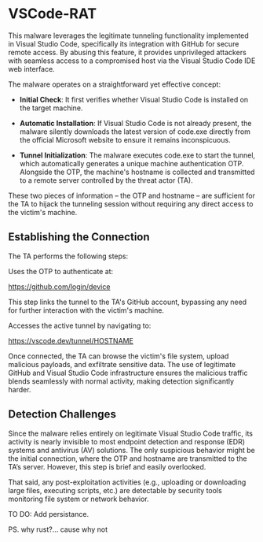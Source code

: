 # VSCode-RAT

This malware leverages the legitimate tunneling functionality implemented in Visual Studio Code, specifically its integration with GitHub for secure remote access. By abusing this feature, it provides unprivileged attackers with seamless access to a compromised host via the Visual Studio Code IDE web interface.

The malware operates on a straightforward yet effective concept:

- **Initial Check**: It first verifies whether Visual Studio Code is installed on the target machine.

- **Automatic Installation**: If Visual Studio Code is not already present, the malware silently downloads the latest version of code.exe directly from the official Microsoft website to ensure it remains inconspicuous.

- **Tunnel Initialization**: The malware executes code.exe to start the tunnel, which automatically generates a unique machine authentication OTP. Alongside the OTP, the machine's hostname is collected and transmitted to a remote server controlled by the threat actor (TA).
  
These two pieces of information – the OTP and hostname – are sufficient for the TA to hijack the tunneling session without requiring any direct access to the victim's machine.

## Establishing the Connection

The TA performs the following steps:

Uses the OTP to authenticate at:

https://github.com/login/device

This step links the tunnel to the TA's GitHub account, bypassing any need for further interaction with the victim's machine.

Accesses the active tunnel by navigating to:

https://vscode.dev/tunnel/HOSTNAME

Once connected, the TA can browse the victim's file system, upload malicious payloads, and exfiltrate sensitive data. The use of legitimate GitHub and Visual Studio Code infrastructure ensures the malicious traffic blends seamlessly with normal activity, making detection significantly harder.

## Detection Challenges

Since the malware relies entirely on legitimate Visual Studio Code traffic, its activity is nearly invisible to most endpoint detection and response (EDR) systems and antivirus (AV) solutions. The only suspicious behavior might be the initial connection, where the OTP and hostname are transmitted to the TA’s server. However, this step is brief and easily overlooked.

That said, any post-exploitation activities (e.g., uploading or downloading large files, executing scripts, etc.) are detectable by security tools monitoring file system or network behavior.

TO DO:
Add persistance.

PS.
why rust?... cause why not
